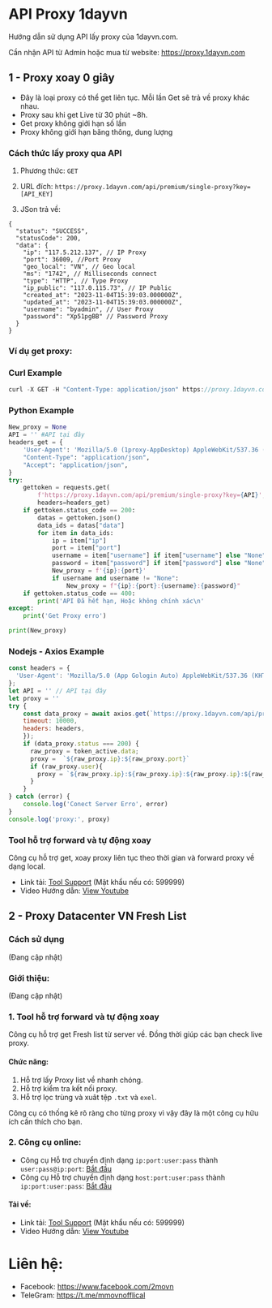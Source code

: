 # API Proxy 1dayvn
Hướng dẫn sử dụng API lấy proxy của 1dayvn.com.

Cần nhận API từ Admin hoặc mua từ website: https://proxy.1dayvn.com

## 1 - Proxy xoay 0 giây
- Đây là loại proxy có thể get liên tục. Mỗi lần Get sẽ trả về proxy khác nhau.
- Proxy sau khi get Live từ 30 phút ~8h.
- Get proxy không giới hạn số lần
- Proxy không giới hạn băng thông, dung lượng

### Cách thức lấy proxy qua API
1. Phương thức:
`GET`

3. URL đích:
 ```https://proxy.1dayvn.com/api/premium/single-proxy?key=[API_KEY]```

4. JSon trả về:
   
```
{
  "status": "SUCCESS",
  "statusCode": 200,
  "data": {
    "ip": "117.5.212.137", // IP Proxy
    "port": 36009, //Port Proxy
    "geo_local": "VN", // Geo local
    "ms": "1742", // Milliseconds connect
    "type": "HTTP", // Type Proxy
    "ip_public": "117.0.115.73", // IP Public
    "created_at": "2023-11-04T15:39:03.000000Z",
    "updated_at": "2023-11-04T15:39:03.000000Z",
    "username": "byadmin", // User Proxy
    "password": "Xp51pgBB" // Password Proxy
  }
}
```

### Ví dụ get proxy:

### Curl Example
```javascript
curl -X GET -H "Content-Type: application/json" https://proxy.1dayvn.com/api/premium/single-proxy?key=[API_KEY]
```

### Python Example
```python
New_proxy = None
API = '' #API tại đây
headers_get = {
    'User-Agent': 'Mozilla/5.0 (1proxy-AppDesktop) AppleWebKit/537.36 (KHTML, like Gecko) Chrome/118.0.0.0 Safari/537.36',
    "Content-Type": "application/json",
    "Accept": "application/json",
}
try:
    gettoken = requests.get(
        f'https://proxy.1dayvn.com/api/premium/single-proxy?key={API}',
        headers=headers_get)
    if gettoken.status_code == 200:
        datas = gettoken.json()
        data_ids = datas["data"]
        for item in data_ids:
            ip = item["ip"]
            port = item["port"]
            username = item["username"] if item["username"] else "None"
            password = item["password"] if item["password"] else "None"
            New_proxy = f'{ip}:{port}'
            if username and username != "None":
                New_proxy = f"{ip}:{port}:{username}:{password}"
    if gettoken.status_code == 400:
        print('API Đã hết hạn, Hoặc không chính xác\n'
except:
    print('Get Proxy erro')

print(New_proxy)
```

### Nodejs - Axios Example
```javascript
const headers = {
  'User-Agent': 'Mozilla/5.0 (App Gologin Auto) AppleWebKit/537.36 (KHTML, like Gecko) Chrome/118.0.0.0 Safari/537.36'
};
let API = '' // API tại đây
let proxy = ''
try {
    const data_proxy = await axios.get(`https://proxy.1dayvn.com/api/premium/single-proxy?key=${API}`, {
    timeout: 10000,
    headers: headers,
    });
    if (data_proxy.status === 200) {
      raw_proxy = token_active.data;
      proxy =  `${raw_proxy.ip}:${raw_proxy.port}`
      if (raw_proxy.user){
        proxy = `${raw_proxy.ip}:${raw_proxy.ip}:${raw_proxy.ip}:${raw_proxy.ip}:`
      }
    }
} catch (error) {
    console.log('Conect Server Erro', error)
}
console.log('proxy:', proxy)
```

### Tool hỗ trợ forward và tự động xoay
Công cụ hỗ trợ get, xoay proxy liên tục theo thời gian và forward proxy về dạng local.

- Link tải: [Tool Support](https://github.com/2movn/Proxy-1dayvn/releases/tag/1.0.0) (Mật khẩu nếu có: 599999)
- Video Hướng dẫn: [View Youtube](https://youtu.be/htko4rmIifM)

## 2 - Proxy Datacenter VN Fresh List
### Cách sử dụng
(Đang cập nhật)

### Giới thiệu:
(Đang cập nhật)

### 1. Tool hỗ trợ forward và tự động xoay
Công cụ hỗ trợ get Fresh list từ server về. Đồng thời giúp các bạn check live proxy.
#### Chức năng:
1. Hỗ trợ lấy Proxy list về nhanh chóng.
2. Hỗ trợ kiểm tra kết nối proxy.
3. Hỗ trợ lọc trùng và xuât tệp `.txt` và `exel`.

Công cụ có thống kê rõ ràng cho từng proxy vì vậy đây là một công cụ hữu ích cần thích cho bạn.


### 2. Công cụ online:
- Công cụ Hỗ trợ chuyển định dạng `ip:port:user:pass` thành `user:pass@ip:port`: [Bắt đầu](https://api.2movn.com/cover-type.html)
- Công cụ Hỗ trợ chuyển định dạng `host:port:user:pass` thành `ip:port:user:pass`: [Bắt đầu](https://api.2movn.com/cover-ip.html)

  
#### Tải về:
- Link tải: [Tool Support](https://drive.google.com/file/d/1Vr_KDPc2vec23ypm_u9WcaF4A0HT5zYe/view?usp=sharing) (Mật khẩu nếu có: 599999)
- Video Hướng dẫn: [View Youtube](https://youtu.be/qwV9MiZQIxM)

# Liên hệ:
- Facebook: https://www.facebook.com/2movn
- TeleGram: https://t.me/mmovnofflical
